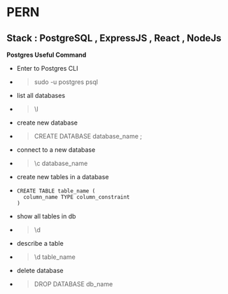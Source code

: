 # PERN

## Stack : PostgreSQL  , ExpressJS , React , NodeJs

**Postgres Useful Command**

  * Enter to Postgres CLI
  * > sudo -u postgres psql
  * list all databases
  * > \l
  * create new database
  * > CREATE DATABASE database_name ;
  * connect to a new database
  * > \c database_name
  * create new tables in a database
  * ```
    CREATE TABLE table_name (
      column_name TYPE column_constraint
    )
      ```
  * show all tables in db
  * > \d
  * describe a table
  * > \d table_name
  * delete database
  * > DROP DATABASE db_name




<!--

DROP TABLE restaurants;

CREATE TABLE restaurants (
  id BIGSERIAL NOT NULL PRIMARY KEY,
  name VARCHAR(50)NOT NULL,
  location VARCHAR(50)NOT NULL,
  price_range INT NOT NULL check(price_range>= 1 and price_range <= 50)
);

INSERT INTO restaurants(name , location , price_range) VALUES ('Mini House','Kenitra',29);

SELECT * FROM restaurants;

-->
